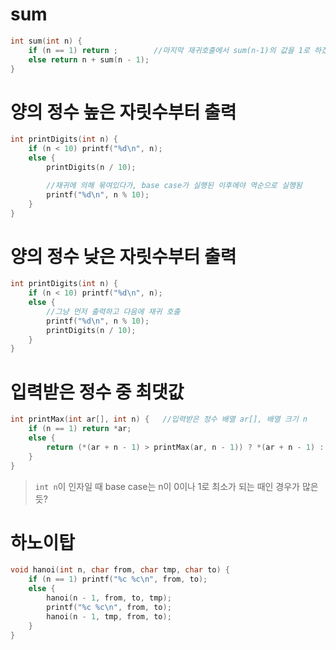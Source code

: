 # sum
```c
int sum(int n) {
	if (n == 1) return ;		//마지막 재귀호출에서 sum(n-1)의 값을 1로 하겠다는 뜻
	else return n + sum(n - 1);
}
```

# 양의 정수 높은 자릿수부터 출력
```c
int printDigits(int n) {
	if (n < 10) printf("%d\n", n);
	else {
		printDigits(n / 10);

		//재귀에 의해 묶여있다가, base case가 실행된 이후에야 역순으로 실행됨
		printf("%d\n", n % 10);
	}
}
```

# 양의 정수 낮은 자릿수부터 출력
```c
int printDigits(int n) {
	if (n < 10) printf("%d\n", n);
	else {
		//그냥 먼저 출력하고 다음에 재귀 호출
		printf("%d\n", n % 10);
		printDigits(n / 10);
	}
}
```

# 입력받은 정수 중 최댓값
```c
int printMax(int ar[], int n) {   //입력받은 정수 배열 ar[], 배열 크기 n
	if (n == 1) return *ar;
	else {
		return (*(ar + n - 1) > printMax(ar, n - 1)) ? *(ar + n - 1) : printMax(ar, n - 1);
	}
}
```

> `int n`이 인자일 때 base case는 n이 0이나 1로 최소가 되는 때인 경우가 많은 듯?

# 하노이탑
```c
void hanoi(int n, char from, char tmp, char to) {
	if (n == 1) printf("%c %c\n", from, to);
	else {
		hanoi(n - 1, from, to, tmp);
		printf("%c %c\n", from, to);
		hanoi(n - 1, tmp, from, to);
	}
}
```
